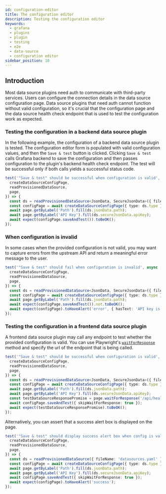 ```yaml
---
id: configuration-editor
title: The configuration editor
description: Testing the configuration editor
keywords:
  - grafana
  - plugins
  - plugin
  - testing
  - e2e
  - data-source
  - configuration editor
sidebar_position: 10
---
```


## Introduction

Most data source plugins need auth to communicate with third-party services. Users can configure the connection details in the data source configuration page. Data source plugins that need auth cannot function without valid configuration, so it's crucial that the configuration page and the data source health check endpoint that is used to test the configuration work as expected.

### Testing the configuration in a backend data source plugin

In the following example, the configuration of a backend data source plugin is tested. The configuration editor form is populated with valid configuration values, and then the `Save & test` button is clicked. Clicking `Save & test` calls Grafana backend to save the configuration and then passes configuration to the plugin's backend health check endpoint. The test will be successful only if both calls yields a successful status code.

```ts
test('"Save & test" should be successful when configuration is valid', async ({
  createDataSourceConfigPage,
  readProvisionedDataSource,
  page,
}) => {
  const ds = readProvisionedDataSource<JsonData, SecureJsonData>({ fileName: 'datasources.yaml' });
  const configPage = await createDataSourceConfigPage({ type: ds.type });
  await page.getByLabel('Path').fill(ds.jsonData.path);
  await page.getByLabel('API Key').fill(ds.secureJsonData.apiKey);
  await expect(configPage.saveAndTest()).toBeOK();
});
```

### When configuration is invalid

In some cases when the provided configuration is not valid, you may want to capture errors from the upstream API and return a meaningful error message to the user.

```ts
test('"Save & test" should fail when configuration is invalid', async ({
  createDataSourceConfigPage,
  readProvisionedDataSource,
  page,
}) => {
  const ds = readProvisionedDataSource<JsonData, SecureJsonData>({ fileName: 'datasources.yaml' });
  const configPage = await createDataSourceConfigPage({ type: ds.type });
  await page.getByLabel('Path').fill(ds.jsonData.path);
  await expect(configPage.saveAndTest()).not.toBeOK();
  await expect(configPage).toHaveAlert('error', { hasText: 'API key is missing' });
});
```

### Testing the configuration in a frontend data source plugin

A frontend data source plugin may call any endpoint to test whether the provided configuration is valid. You can use Playwright's [`waitForResponse`](https://playwright.dev/docs/api/class-page#page-wait-for-response) method and specify the url of the endpoint that is being called.

```ts
test('"Save & test" should be successful when configuration is valid', async ({
  createDataSourceConfigPage,
  readProvisionedDataSource,
  page,
}) => {
  const ds = readProvisionedDataSource<JsonData, SecureJsonData>({ fileName: 'datasources.yaml' });
  const configPage = await createDataSourceConfigPage({ type: ds.type });
  await page.getByLabel('Path').fill(ds.jsonData.path);
  await page.getByLabel('API Key').fill(ds.secureJsonData.apiKey);
  const testDataSourceResponsePromise = page.waitForResponse('/api/health');
  await configPage.saveAndTest({ skipWaitForResponse: true });
  await expect(testDataSourceResponsePromise).toBeOK();
});
```

Alternatively, you can assert that a success alert box is displayed on the page.

```ts
test('"Save & test" should display success alert box when config is valid', async ({
  createDataSourceConfigPage,
  readProvisionedDataSource,
  page,
}) => {
  const ds = readProvisionedDataSource({ fileName: 'datasources.yaml' });
  const configPage = await createDataSourceConfigPage({ type: ds.type });
  await page.getByLabel('Path').fill(ds.jsonData.path);
  await page.getByLabel('API Key').fill(ds.secureJsonData.apiKey);
  await configPage.saveAndTest({ skipWaitForResponse: true });
  await expect(configPage).toHaveAlert('success');
});
```
